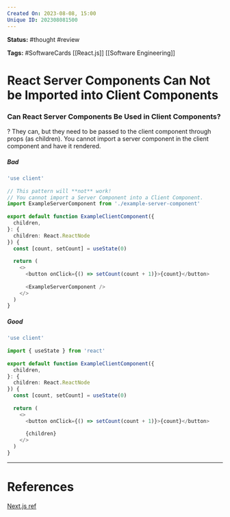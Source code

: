 ```yaml
---
Created On: 2023-08-08, 15:00
Unique ID: 202308081500
---
```

**Status:** #thought #review 

**Tags:**  #SoftwareCards [[React.js]] [[Software Engineering]] 

# React Server Components Can Not be Imported into Client Components

### Can React Server Components Be Used in Client Components? 
?
They can, but they need to be passed to the client component through props (as children). 
You cannot import a server component in the client component and have it rendered. 
##### **Bad**
```typescript
'use client'
 
// This pattern will **not** work!
// You cannot import a Server Component into a Client Component.
import ExampleServerComponent from './example-server-component'
 
export default function ExampleClientComponent({
  children,
}: {
  children: React.ReactNode
}) {
  const [count, setCount] = useState(0)
 
  return (
    <>
      <button onClick={() => setCount(count + 1)}>{count}</button>
 
      <ExampleServerComponent />
    </>
  )
}
```
##### **Good**
```typescript
'use client'
 
import { useState } from 'react'
 
export default function ExampleClientComponent({
  children,
}: {
  children: React.ReactNode
}) {
  const [count, setCount] = useState(0)
 
  return (
    <>
      <button onClick={() => setCount(count + 1)}>{count}</button>
 
      {children}
    </>
  )
}
```
<!--SR:!2023-08-10,1,230-->





---
# References
[Next.js ref](https://nextjs.org/docs/getting-started/react-essentials#nesting-server-components-inside-client-components)

